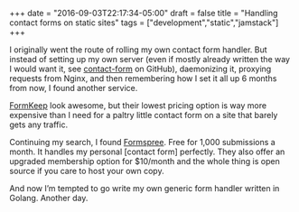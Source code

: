 +++
date = "2016-09-03T22:17:34-05:00"
draft = false
title = "Handling contact forms on static sites"
tags = ["development","static","jamstack"]
+++

I originally went the route of rolling my own contact form handler. But instead of setting up my own server (even if mostly already written the way I would want it, see [contact-form](https://github.com/jmoiron/contact-form/) on GitHub), daemonizing it, proxying requests from Nginx, and then remembering how I set it all up 6 months from now, I found another service.

[FormKeep](https://formkeep.com/) look awesome, but their lowest pricing option is way more expensive than I need for a paltry little contact form on a site that barely gets any traffic.

Continuing my search, I found [Formspree](https://formspree.io/). Free for 1,000 submissions a month. It handles my personal [contact form] perfectly. They also offer an upgraded membership option for $10/month and the whole thing is open source if you care to host your own copy.

And now I’m tempted to go write my own generic form handler written in Golang. Another day.


